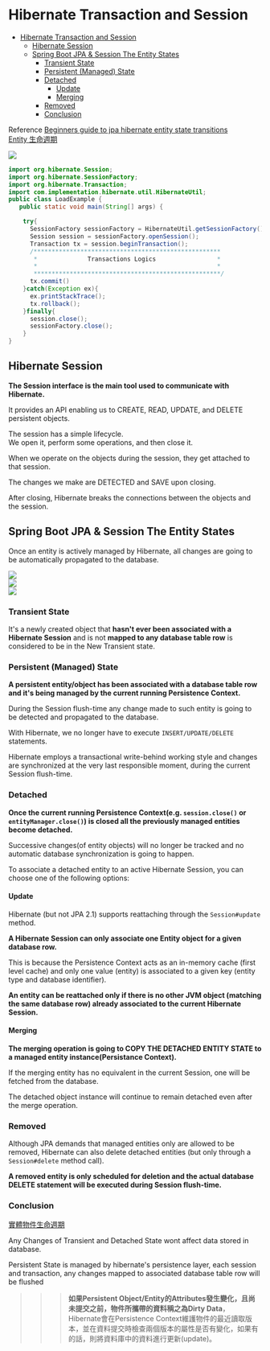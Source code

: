 # Hibernate Transaction and Session

- [Hibernate Transaction and Session](#hibernate-transaction-and-session)
  - [Hibernate Session](#hibernate-session)
  - [Spring Boot JPA \& Session The Entity States](#spring-boot-jpa--session-the-entity-states)
    - [Transient State](#transient-state)
    - [Persistent (Managed) State](#persistent-managed-state)
    - [Detached](#detached)
      - [Update](#update)
      - [Merging](#merging)
    - [Removed](#removed)
    - [Conclusion](#conclusion)

Reference
[Beginners guide to jpa hibernate entity state transitions](https://reurl.cc/bGNgLd)  
[Entity 生命週期]( https://openhome.cc/Gossip/EJB3Gossip/EntityLifeCycle.html)   

![](https://i.imgur.com/Nzdy9nA.png)
```java
import org.hibernate.Session;
import org.hibernate.SessionFactory;
import org.hibernate.Transaction;
import com.implementation.hibernate.util.HibernateUtil;
public class LoadExample {
   public static void main(String[] args) {

    try{
      SessionFactory sessionFactory = HibernateUtil.getSessionFactory();
      Session session = sessionFactory.openSession();
      Transaction tx = session.beginTransaction();
      /****************************************************
       *              Transactions Logics                 *
       *                                                  *
       ****************************************************/
      tx.commit()
    }catch(Exception ex){
      ex.printStackTrace();  
      tx.rollback();  
    }finally{
      session.close();
      sessionFactory.close();
    }
}
```
## Hibernate Session 

**The Session interface is the main tool used to communicate with Hibernate.** 

It provides an API enabling us to CREATE, READ, UPDATE, and DELETE persistent objects. 

The session has a simple lifecycle.   
We open it, perform some operations, and then close it.

When we operate on the objects during the session, they get attached to that session. 

The changes we make are DETECTED and SAVE upon closing.    

After closing, Hibernate breaks the connections between the objects and the session.   

## Spring Boot JPA & Session The Entity States

Once an entity is actively managed by Hibernate, all changes are going to be automatically propagated to the database.     

![](https://i.imgur.com/ueO4FzQ.png)  
![](https://i.imgur.com/BAd8i1q.png)    
![](../../../images/fe29f05022e65ce80bbdcb2fa9ac588c93ace8fbb229684b6900a090c1b6daed.png)  

### Transient State

It's a newly created object that **hasn't ever been associated with a Hibernate Session** and is not **mapped to any database table row** is considered to be in the New Transient state.

### Persistent (Managed) State

**A persistent entity/object has been associated with a database table row and it's being managed by the current running Persistence Context.**

During the Session flush-time any change made to such entity is going to be detected and propagated to the database. 

With Hibernate, we no longer have to execute `INSERT/UPDATE/DELETE` statements. 

Hibernate employs a transactional write-behind working style and changes are synchronized at the very last responsible moment, during the current Session flush-time. 

### Detached
**Once the current running Persistence Context(e.g. `session.close()` or `entityManager.close()`) is closed all the previously managed entities become detached.**

Successive changes(of entity objects) will no longer be tracked and no automatic database synchronization is going to happen.  

To associate a detached entity to an active Hibernate Session, you can choose one of the following options: 

#### Update

Hibernate (but not JPA 2.1) supports reattaching through the `Session#update` method.  

**A Hibernate Session can only associate one Entity object for a given database row.**  

This is because the Persistence Context acts as an in-memory cache (first level cache) and only one value (entity) is associated to a given key (entity type and database identifier).  

**An entity can be reattached only if there is no other JVM object (matching the same database row) already associated to the current Hibernate Session.**

#### Merging 

**The merging operation is going to COPY THE DETACHED ENTITY STATE to a managed entity instance(Persistance Context).**    

If the merging entity has no equivalent in the current Session, one will be fetched from the database.  

The detached object instance will continue to remain detached even after the merge operation.   

### Removed

Although JPA demands that managed entities only are allowed to be removed, Hibernate can also delete detached entities (but only through a `Session#delete` method call).  

**A removed entity is only scheduled for deletion and the actual database DELETE statement will be executed during Session flush-time.**  


### Conclusion

[實體物件生命週期](https://openhome.cc/Gossip/HibernateGossip/EntityObjectLifeCycle.html)   

Any Changes of Transient and Detached State wont affect data stored in database.

Persistent State is managed by hibernate's persistence layer, each session and transaction, any changes mapped to associated database table row will be flushed

>>> **如果Persistent Object/Entity的Attributes發生變化，且尚未提交之前，物件所攜帶的資料稱之為Dirty Data**，Hibernate會在Persistence Context維護物件的最近讀取版本，並在資料提交時檢查兩個版本的屬性是否有變化，如果有的話，則將資料庫中的資料進行更新(update)。

